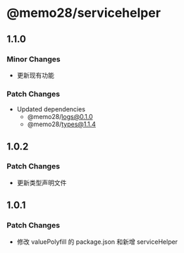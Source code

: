 # @memo28/servicehelper

## 1.1.0

### Minor Changes

- 更新现有功能

### Patch Changes

- Updated dependencies
  - @memo28/logs@0.1.0
  - @memo28/types@1.1.4

## 1.0.2

### Patch Changes

- 更新类型声明文件

## 1.0.1

### Patch Changes

- 修改 valuePolyfill 的 package.json 和新增 serviceHelper
